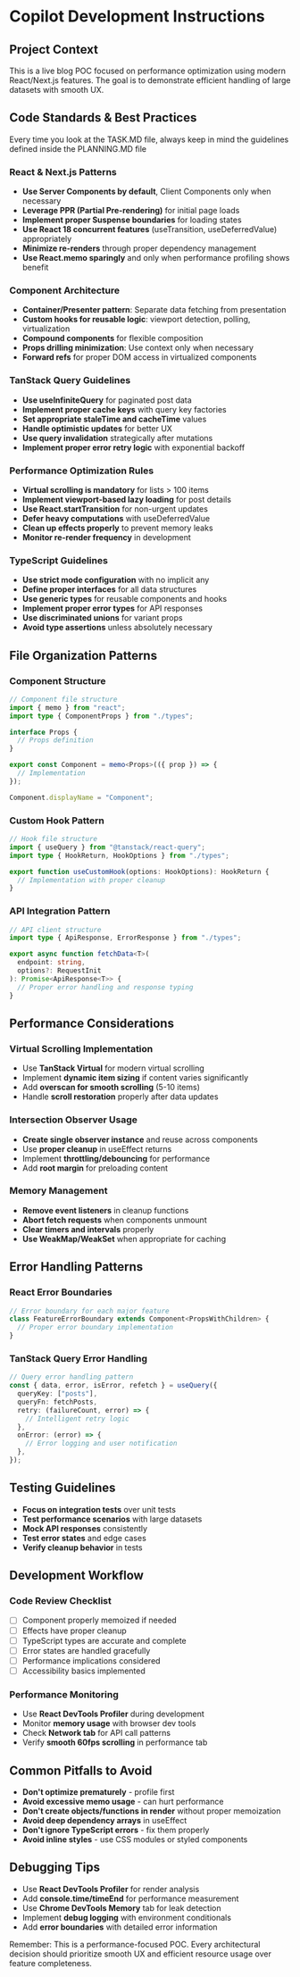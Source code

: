 # Copilot Development Instructions

## Project Context

This is a live blog POC focused on performance optimization using modern React/Next.js features. The goal is to demonstrate efficient handling of large datasets with smooth UX.

## Code Standards & Best Practices

Every time you look at the TASK.MD file, always keep in mind the guidelines defined inside the PLANNING.MD file

### React & Next.js Patterns

- **Use Server Components by default**, Client Components only when necessary
- **Leverage PPR (Partial Pre-rendering)** for initial page loads
- **Implement proper Suspense boundaries** for loading states
- **Use React 18 concurrent features** (useTransition, useDeferredValue) appropriately
- **Minimize re-renders** through proper dependency management
- **Use React.memo sparingly** and only when performance profiling shows benefit

### Component Architecture

- **Container/Presenter pattern**: Separate data fetching from presentation
- **Custom hooks for reusable logic**: viewport detection, polling, virtualization
- **Compound components** for flexible composition
- **Props drilling minimization**: Use context only when necessary
- **Forward refs** for proper DOM access in virtualized components

### TanStack Query Guidelines

- **Use useInfiniteQuery** for paginated post data
- **Implement proper cache keys** with query key factories
- **Set appropriate staleTime and cacheTime** values
- **Handle optimistic updates** for better UX
- **Use query invalidation** strategically after mutations
- **Implement proper error retry logic** with exponential backoff

### Performance Optimization Rules

- **Virtual scrolling is mandatory** for lists > 100 items
- **Implement viewport-based lazy loading** for post details
- **Use React.startTransition** for non-urgent updates
- **Defer heavy computations** with useDeferredValue
- **Clean up effects properly** to prevent memory leaks
- **Monitor re-render frequency** in development

### TypeScript Guidelines

- **Use strict mode configuration** with no implicit any
- **Define proper interfaces** for all data structures
- **Use generic types** for reusable components and hooks
- **Implement proper error types** for API responses
- **Use discriminated unions** for variant props
- **Avoid type assertions** unless absolutely necessary

## File Organization Patterns

### Component Structure

```typescript
// Component file structure
import { memo } from "react";
import type { ComponentProps } from "./types";

interface Props {
  // Props definition
}

export const Component = memo<Props>(({ prop }) => {
  // Implementation
});

Component.displayName = "Component";
```

### Custom Hook Pattern

```typescript
// Hook file structure
import { useQuery } from "@tanstack/react-query";
import type { HookReturn, HookOptions } from "./types";

export function useCustomHook(options: HookOptions): HookReturn {
  // Implementation with proper cleanup
}
```

### API Integration Pattern

```typescript
// API client structure
import type { ApiResponse, ErrorResponse } from "./types";

export async function fetchData<T>(
  endpoint: string,
  options?: RequestInit
): Promise<ApiResponse<T>> {
  // Proper error handling and response typing
}
```

## Performance Considerations

### Virtual Scrolling Implementation

- Use **TanStack Virtual** for modern virtual scrolling
- Implement **dynamic item sizing** if content varies significantly
- Add **overscan for smooth scrolling** (5-10 items)
- Handle **scroll restoration** properly after data updates

### Intersection Observer Usage

- **Create single observer instance** and reuse across components
- Use **proper cleanup** in useEffect returns
- Implement **throttling/debouncing** for performance
- Add **root margin** for preloading content

### Memory Management

- **Remove event listeners** in cleanup functions
- **Abort fetch requests** when components unmount
- **Clear timers and intervals** properly
- **Use WeakMap/WeakSet** when appropriate for caching

## Error Handling Patterns

### React Error Boundaries

```typescript
// Error boundary for each major feature
class FeatureErrorBoundary extends Component<PropsWithChildren> {
  // Proper error boundary implementation
}
```

### TanStack Query Error Handling

```typescript
// Query error handling pattern
const { data, error, isError, refetch } = useQuery({
  queryKey: ["posts"],
  queryFn: fetchPosts,
  retry: (failureCount, error) => {
    // Intelligent retry logic
  },
  onError: (error) => {
    // Error logging and user notification
  },
});
```

## Testing Guidelines

- **Focus on integration tests** over unit tests
- **Test performance scenarios** with large datasets
- **Mock API responses** consistently
- **Test error states** and edge cases
- **Verify cleanup behavior** in tests

## Development Workflow

### Code Review Checklist

- [ ] Component properly memoized if needed
- [ ] Effects have proper cleanup
- [ ] TypeScript types are accurate and complete
- [ ] Error states are handled gracefully
- [ ] Performance implications considered
- [ ] Accessibility basics implemented

### Performance Monitoring

- Use **React DevTools Profiler** during development
- Monitor **memory usage** with browser dev tools
- Check **Network tab** for API call patterns
- Verify **smooth 60fps scrolling** in performance tab

## Common Pitfalls to Avoid

- **Don't optimize prematurely** - profile first
- **Avoid excessive memo usage** - can hurt performance
- **Don't create objects/functions in render** without proper memoization
- **Avoid deep dependency arrays** in useEffect
- **Don't ignore TypeScript errors** - fix them properly
- **Avoid inline styles** - use CSS modules or styled components

## Debugging Tips

- Use **React DevTools Profiler** for render analysis
- Add **console.time/timeEnd** for performance measurement
- Use **Chrome DevTools Memory** tab for leak detection
- Implement **debug logging** with environment conditionals
- Add **error boundaries** with detailed error information

Remember: This is a performance-focused POC. Every architectural decision should prioritize smooth UX and efficient resource usage over feature completeness.
